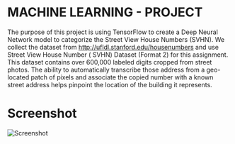 # MACHINE LEARNING - PROJECT
The purpose of this project is using TensorFlow to create a Deep Neural Network model to categorize the Street View House Numbers (SVHN).
We collect the dataset from http://ufldl.stanford.edu/housenumbers  and use Street View House Number ( SVHN) Dataset (Format 2) for this assignment. This dataset contains over 600,000 labeled digits cropped from street photos. The ability to automatically transcribe those address from a geo-located patch of pixels and associate the copied number with a known street address helps pinpoint the location of the building it represents.

# Screenshot
![Screenshot](https://user-images.githubusercontent.com/13005159/55269416-abe3e000-5275-11e9-9a1f-2c8a00ed3262.png)
